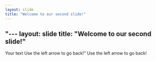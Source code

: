 ```yaml
---
layout: slide
title: "Welcome to our second slide!"
---
```

"---
layout: slide
title: "Welcome to our second slide!"
---
Your text
Use the left arrow to go back!"
Use the left arrow to go back!
